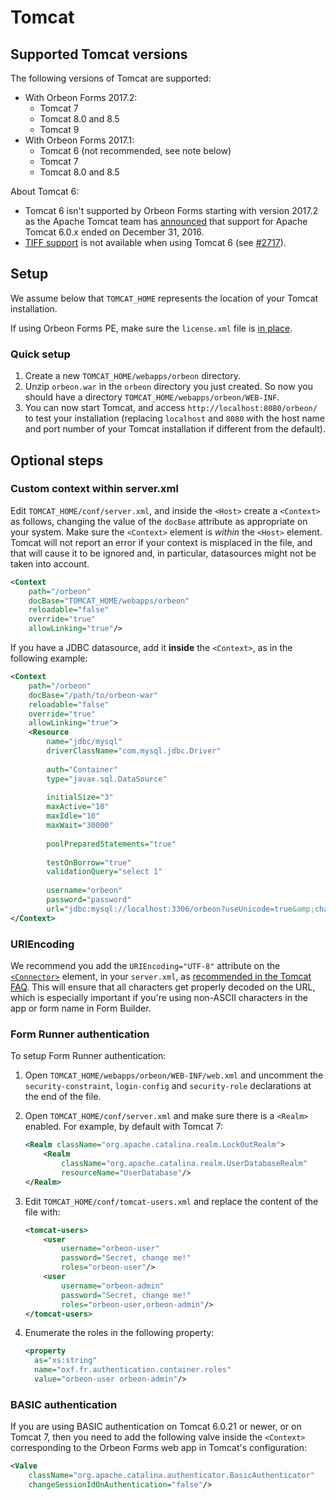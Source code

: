 # Tomcat



## Supported Tomcat versions

The following versions of Tomcat are supported:

- With Orbeon Forms 2017.2:
    - Tomcat 7
    - Tomcat 8.0 and 8.5
    - Tomcat 9
- With Orbeon Forms 2017.1:
    - Tomcat 6 (not recommended, see note below)
    - Tomcat 7
    - Tomcat 8.0 and 8.5

About Tomcat 6:

- Tomcat 6 isn't supported by Orbeon Forms starting with version 2017.2 as the Apache Tomcat team has [announced](https://tomcat.apache.org/tomcat-60-eol.html) that support for Apache Tomcat 6.0.x ended on December 31, 2016.
- [TIFF support](../form-runner/feature/tiff-production.md) is not available when using Tomcat 6 (see [#2717](https://github.com/orbeon/orbeon-forms/issues/2717)).

## Setup

We assume below that `TOMCAT_HOME` represents the location of your Tomcat installation.

If using Orbeon Forms PE, make sure the `license.xml` file is [in place](./README.md#license-installation-orbeon-forms-pe-only).

### Quick setup

1. Create a new `TOMCAT_HOME/webapps/orbeon` directory.
2. Unzip `orbeon.war` in the `orbeon` directory you just created. So now you should have a directory `TOMCAT_HOME/webapps/orbeon/WEB-INF`. 
3. You can now start Tomcat, and access `http://localhost:8080/orbeon/` to test your installation (replacing `localhost` and `8080` with the host name and port number of your Tomcat installation if different from the default).

## Optional steps

### Custom context within server.xml

Edit `TOMCAT_HOME/conf/server.xml`, and inside the `<Host>` create a `<Context>` as follows, changing the value of the `docBase` attribute as appropriate on your system. Make sure the `<Context>` element is *within* the `<Host>` element. Tomcat will not report an error if your context is misplaced in the file, and that will cause it to be ignored and, in particular, datasources might not be taken into account.

```xml
<Context
    path="/orbeon"
    docBase="TOMCAT_HOME/webapps/orbeon"
    reloadable="false"
    override="true"
    allowLinking="true"/>
```

If you have a JDBC datasource, add it **inside** the `<Context>`, as in the following example:

```xml
<Context
    path="/orbeon"
    docBase="/path/to/orbeon-war"
    reloadable="false"
    override="true"
    allowLinking="true">
    <Resource 
        name="jdbc/mysql"
        driverClassName="com.mysql.jdbc.Driver"
        
        auth="Container" 
        type="javax.sql.DataSource"
        
        initialSize="3" 
        maxActive="10" 
        maxIdle="10" 
        maxWait="30000"
        
        poolPreparedStatements="true"
        
        testOnBorrow="true"
        validationQuery="select 1"
        
        username="orbeon"
        password="password"
        url="jdbc:mysql://localhost:3306/orbeon?useUnicode=true&amp;characterEncoding=UTF8"/>
</Context>
```

### URIEncoding

We recommend you add the `URIEncoding="UTF-8"` attribute on the [`<Connector>`](http://tomcat.apache.org/tomcat-7.0-doc/config/http.html) element, in your `server.xml`, as [recommended in the Tomcat FAQ](http://wiki.apache.org/tomcat/FAQ/CharacterEncoding#Q8). This will ensure that all characters get properly decoded on the URL, which is especially important if you're using non-ASCII characters in the app or form name in Form Builder.

### Form Runner authentication

To setup Form Runner authentication:

1. Open `TOMCAT_HOME/webapps/orbeon/WEB-INF/web.xml` and uncomment the `security-constraint`, `login-config` and `security-role` declarations at the end of the file.
2. Open `TOMCAT_HOME/conf/server.xml` and make sure there is a `<Realm>` enabled. For example, by default with Tomcat 7:

    ```xml
    <Realm className="org.apache.catalina.realm.LockOutRealm">
        <Realm
            className="org.apache.catalina.realm.UserDatabaseRealm"
            resourceName="UserDatabase"/>
    </Realm>
    ```
3. Edit `TOMCAT_HOME/conf/tomcat-users.xml` and replace the content of the file with:

    ```xml
    <tomcat-users>
        <user
            username="orbeon-user"
            password="Secret, change me!"
            roles="orbeon-user"/>
        <user
            username="orbeon-admin"
            password="Secret, change me!"
            roles="orbeon-user,orbeon-admin"/>
    </tomcat-users>
    ```
4. Enumerate the roles in the following property:

    ```xml
    <property
      as="xs:string"
      name="oxf.fr.authentication.container.roles"
      value="orbeon-user orbeon-admin"/>
    ```

### BASIC authentication

If you are using BASIC authentication on Tomcat 6.0.21 or newer, or on Tomcat 7, then you need to add the following valve inside the `<Context>` corresponding to the Orbeon Forms web app in Tomcat's configuration:

```xml
<Valve
	className="org.apache.catalina.authenticator.BasicAuthenticator"
	changeSessionIdOnAuthentication="false"/>
```
